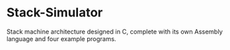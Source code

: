 # Stack-Simulator
Stack machine architecture designed in C, complete with its own Assembly language and four example programs.

